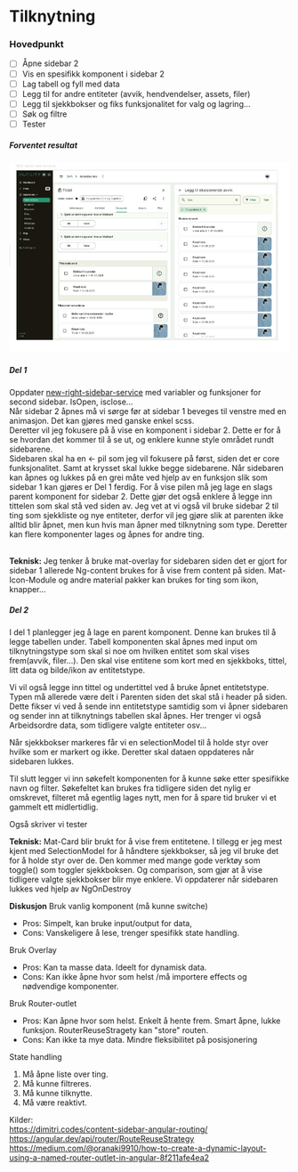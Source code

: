 <h1>Tilknytning</h1>

<h3> Hovedpunkt </h3>

- [ ] Åpne sidebar 2
- [ ] Vis en spesifikk komponent i sidebar 2
- [ ] Lag tabell og fyll med data
- [ ] Legg til for andre entiteter (avvik, hendvendelser, assets, filer)
- [ ] Legg til sjekkbokser og fiks funksjonalitet for valg og lagring...
- [ ] Søk og filtre
- [ ] Tester

<h5> Forventet resultat </h5>

![alt text](image.png)

<h5>Del 1</h5>
Oppdater <a href="src/app/layout/new-right-sidebar/services/new-right-sidebar/new-right-sidebar.service.ts">new-right-sidebar-service</a> med variabler og funksjoner for second sidebar. IsOpen, isclose...
<br>
Når sidebar 2 åpnes må vi sørge før at sidebar 1 beveges til venstre med en animasjon. Det kan gjøres med ganske enkel scss.
<br>
Deretter vil jeg fokusere på å vise en komponent i sidebar 2. Dette er for å se hvordan det kommer til å se ut, og enklere kunne style området rundt sidebarene.
<br>
Sidebaren skal ha en &larr; pil som jeg vil fokusere på først, siden det er core funksjonalitet. Samt at krysset skal lukke begge sidebarene. Når sidebaren kan åpnes og lukkes på en grei måte ved hjelp av en funksjon slik som sidebar 1 kan gjøres er Del 1 ferdig. 
For å vise pilen må jeg lage en slags parent komponent for sidebar 2. Dette gjør det også enklere å legge inn tittelen som skal stå ved siden av.
Jeg vet at vi også vil bruke sidebar 2 til ting som sjekkliste og nye entiteter, derfor vil jeg gjøre slik at parenten ikke alltid blir åpnet, men kun hvis man åpner med tilknytning som type. Deretter kan flere komponenter lages og åpnes for andre ting.
<br><br>

<b>Teknisk:</b> 
Jeg tenker å bruke mat-overlay for sidebaren siden det er gjort for sidebar 1 allerede
Ng-content brukes for å vise frem content på siden. 
Mat-Icon-Module og andre material pakker kan brukes for ting som ikon, knapper...

<h5>Del 2</h5>

I del 1 planlegger jeg å lage en parent komponent. Denne kan brukes til å legge tabellen under. Tabell komponenten skal åpnes med input om tilknytningstype som skal si noe om hvilken entitet som skal vises frem(avvik, filer...). Den skal vise entitene som kort med en sjekkboks, tittel, litt data og bilde/ikon av entitetstype.

Vi vil også legge inn tittel og undertittel ved å bruke åpnet entitetstype. Typen må allerede være delt i Parenten siden det skal stå i header på siden. Dette fikser vi ved å sende inn entitetstype samtidig som vi åpner sidebaren og sender inn at tilknytnings tabellen skal åpnes. Her trenger vi også Arbeidsordre data, som tidligere valgte entiteter osv...

Når sjekkbokser markeres får vi en selectionModel til å holde styr over hvilke som er markert og ikke. Deretter skal dataen oppdateres når sidebaren lukkes.

Til slutt legger vi inn søkefelt komponenten for å kunne søke etter spesifikke navn og filter. Søkefeltet kan brukes fra tidligere siden det nylig er omskrevet, filteret må egentlig lages nytt, men for å spare tid bruker vi et gammelt ett midlertidlig. 

Også skriver vi tester

<b>Teknisk:</b>
Mat-Card blir brukt for å vise frem entitetene. 
I tillegg er jeg mest kjent med SelectionModel for å håndtere sjekkbokser, så jeg vil bruke det for å holde styr over de. Den kommer med mange gode verktøy som toggle() som toggler sjekkboksen. Og comparison, som gjør at å vise tidligere valgte sjekkbokser blir mye enklere.
Vi oppdaterer når sidebaren lukkes ved hjelp av NgOnDestroy


<b>Diskusjon</b>
Bruk vanlig komponent (må kunne switche)
- Pros: Simpelt, kan bruke input/output for data, 
- Cons: Vanskeligere å lese, trenger spesifikk state handling.
  
Bruk Overlay 
- Pros: Kan ta masse data. Ideelt for dynamisk data. 
- Cons: Kan ikke åpne hvor som helst /må importere effects og nødvendige komponenter.

Bruk Router-outlet
- Pros: Kan åpne hvor som helst. Enkelt å hente frem. Smart åpne, lukke funksjon. RouterReuseStragety kan "store" routen. 
- Cons: Kan ikke ta mye data. Mindre fleksibilitet på posisjonering

State handling
1. Må åpne liste over ting.
2. Må kunne filtreres.
3. Må kunne tilknytte.
4. Må være reaktivt.

Kilder: 
<br>
https://dimitri.codes/content-sidebar-angular-routing/
<br>
https://angular.dev/api/router/RouteReuseStrategy
<br>
https://medium.com/@oranaki9910/how-to-create-a-dynamic-layout-using-a-named-router-outlet-in-angular-8f211afe4ea2
